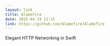 ```yaml
---
layout: link
title: Alamofire
date: 2015-04-19 12:15
link: https://github.com/Alamofire/Alamofire
---
```


Elegant HTTP Networking in Swift

